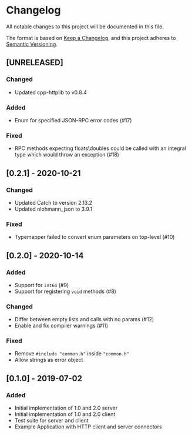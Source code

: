 # Changelog

All notable changes to this project will be documented in this file.

The format is based on [Keep a Changelog](https://keepachangelog.com/en/1.0.0/),
and this project adheres to [Semantic Versioning](https://semver.org/spec/v2.0.0.html).

## [UNRELEASED]
### Changed
- Updated cpp-httplib to v0.8.4

### Added
- Enum for specified JSON-RPC error codes (#17)

### Fixed
- RPC methods expecting floats\doubles could be called with an integral type which would throw an exception (#18)

## [0.2.1] - 2020-10-21
### Changed
- Updated Catch to version 2.13.2
- Updated nlohmann_json to 3.9.1

### Fixed
- Typemapper failed to convert enum parameters on top-level (#10)

## [0.2.0] - 2020-10-14

### Added
-   Support for `int64` (#9)
-   Support for registering `void` methods (#8)

### Changed
-   Differ between empty lists and calls with no params (#12)
-   Enable and fix compiler warnings (#11)

### Fixed
-   Remove `#include "common.h"` inside `"common.h"`
-   Allow strings as error object


## [0.1.0] - 2019-07-02

### Added
-   Initial implementation of 1.0 and 2.0 server
-   Initial implementation of 1.0 and 2.0 client
-   Test suite for server and client
-   Example Application with HTTP client and server connectors
